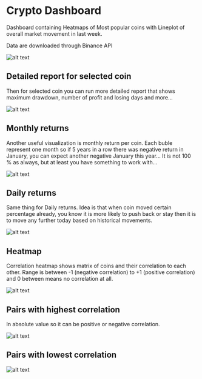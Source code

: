 # Crypto Dashboard
Dashboard containing Heatmaps of Most popular coins with Lineplot of overall market movement in last week.

Data are downloaded through Binance API

![alt text](https://user-images.githubusercontent.com/74175283/137085519-5352826a-003c-4310-b1a9-8b9f5ed87688.png)

## Detailed report for selected coin
Then for selected coin you can run more detailed report that shows maximum drawdown, number of profit and losing days and more...

![alt text](https://user-images.githubusercontent.com/74175283/139579514-7220f043-a8b8-454e-8e68-1d4661c38632.png)

## Monthly returns
Another useful visualization is monthly return per coin. Each buble represent one month so if 5 years in a row there was negative return in January, you can expect another negative January this year... It is not 100 % as always, but at least you have something to work with...

![alt text](https://user-images.githubusercontent.com/74175283/140707191-afaa7d7f-9e3c-44c1-8a6f-fb4edf8382c9.png)

## Daily returns
Same thing for Daily returns. Idea is that when coin moved certain percentage already, you know it is more likely to push back or stay then it is to move any further today based on historical movements.

![alt text](https://user-images.githubusercontent.com/74175283/140707423-6e26d4a5-01f6-44f2-a796-f951fd2abcdf.png)

## Heatmap
Correlation heatmap shows matrix of coins and their correlation to each other. Range is between -1 (negative correlation) to +1 (positive correlation) and 0 between means no correlation at all.

![alt text](https://user-images.githubusercontent.com/74175283/141093325-d20a68d8-8fa0-4b19-a465-4e149c2feb52.png)

## Pairs with highest correlation
In absolute value so it can be positive or negative correlation.

![alt text](https://user-images.githubusercontent.com/74175283/141093373-3e6c4b99-5174-4562-a5bc-4e7d5d787e96.png)

## Pairs with lowest correlation 

![alt text](https://user-images.githubusercontent.com/74175283/141093488-355173c9-619f-44ea-a922-fc8875b30e97.png)
